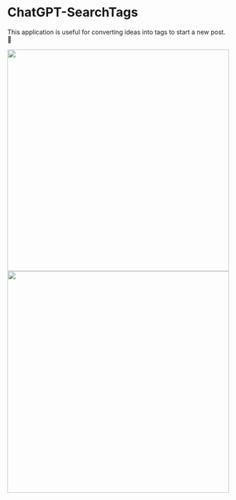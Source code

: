 # ChatGPT-SearchTags
This application is useful for converting ideas into tags to start a new post. 🤍



 <img src="https://user-images.githubusercontent.com/67028085/231316717-3559a38d-85e3-4be6-8fe5-cad9d161a127.jpeg" width="500" eight="500">
 
 <img src="https://user-images.githubusercontent.com/67028085/231316186-256b90d6-93b6-4f6e-ae0c-9747fa60ff17.jpeg" width="500" eight="500">

